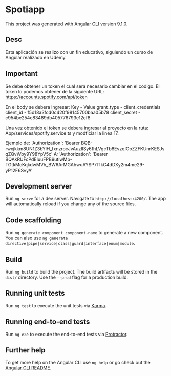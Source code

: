 # Spotiapp

This project was generated with [Angular CLI](https://github.com/angular/angular-cli) version 9.1.0.

## Desc
Esta aplicación se realizo con un fin educativo, siguiendo un curso de Angular realizado en Udemy. 

## Important
Se debe obtener un token el cual sera necesario cambiar en el codigo. El token lo podemos obtener de la siguiente URL:  https://accounts.spotify.com/api/token

En el body se debera ingresar:
Key - Value
grant_type - client_credentials
client_id - f5d18a3fcd0c420f98145700baa05b78
client_secret - c954be254e83489db405776793e12cf8

Una vez obtenido el token se debera ingresar al proyecto en la ruta: App/services/spotify.service.ts y modficiar la linea 17.

Ejemplo de:
'Authorization': 'Bearer BQB-rwxjkkm8UN1Z3bYlH_fxnzrocJvAuzIISy6fhLVgcTb8EvzqIOoZZFKUnrKESJsqZQvWby9Y98YpV5c'
A:
'Authorization': 'Bearer BQAkRUFcPdEIuuFPB9utiwMp-TGtkMcKqkdwMVh_BW6ArMGAhwuAYSP7lTkC4dDXy2m4me29-yP12F6SvyA'




## Development server

Run `ng serve` for a dev server. Navigate to `http://localhost:4200/`. The app will automatically reload if you change any of the source files.

## Code scaffolding

Run `ng generate component component-name` to generate a new component. You can also use `ng generate directive|pipe|service|class|guard|interface|enum|module`.

## Build

Run `ng build` to build the project. The build artifacts will be stored in the `dist/` directory. Use the `--prod` flag for a production build.

## Running unit tests

Run `ng test` to execute the unit tests via [Karma](https://karma-runner.github.io).

## Running end-to-end tests

Run `ng e2e` to execute the end-to-end tests via [Protractor](http://www.protractortest.org/).

## Further help

To get more help on the Angular CLI use `ng help` or go check out the [Angular CLI README](https://github.com/angular/angular-cli/blob/master/README.md).
